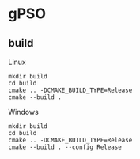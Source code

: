 # gPSO

## build

Linux

```shell
mkdir build
cd build
cmake .. -DCMAKE_BUILD_TYPE=Release
cmake --build .
```

Windows

```shell
mkdir build
cd build
cmake .. -DCMAKE_BUILD_TYPE=Release
cmake --build . --config Release
```
